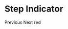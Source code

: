 # Step Indicator

<div>
    <us-step-indicator :step="step" :steps="steps"/>
    <div>
        <us-button variant="primary" size="sm" @click="onPrev()">Previous</us-button>
        <us-button variant="primary" size="sm" @click="onNext()">Next</us-button>
        <us-button variant="primary" size="sm" @click="onPrev()">red</us-button>
    </div>
</div>


<script>
export default {
    data() {
        return {
            isLoading: true,
            step: 1,
            steps: [
                'Personal information', 'Household status', 'Supporting documents', 'Signature', 'Review and submit'
            ]
        };
    },
    methods: {
        onNext(){
            if (this.step < this.steps.length-1){
                this.step += 1;
            }
            else {
                this.step = 0;
            }
        },
        onPrev(){
            if (this.step > 0){
                this.step -= 1;
            }
            else {
                this.step = this.steps.length-1;
            }
        }
    }
}
</script>
